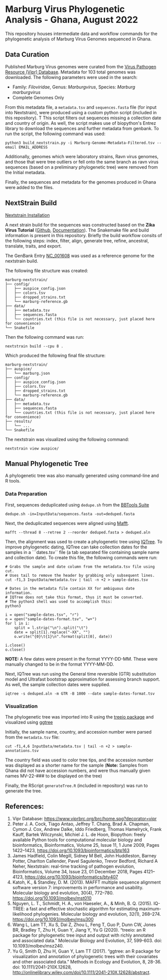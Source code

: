 # Marburg Virus Phylogenetic Analysis - Ghana, August 2022
This repository houses intermediate data and workflow commands for the phylogenetic analysis of Marburg Virus Genomes sequenced in Ghana.

## Data Curation
Published Marburg Virus genomes were curated from the [Virus Pathogen Resource (Vipr) Database](https://www.viprbrc.org/brc/home.spg?decorator=vipr). Metadata for 103 total genomes was downloaded. The following parameters were used in the search:
  - Family: *Filoviridae*, Genus: *Marburgvirus*, Species: *Marburg marburgvirus*
  - Complete Genomes Only
  
From this metadata file, a ```metadata.tsv``` and ```sequences.fasta``` file (for input into Nextstrain), were produced using a custom python script (included in this repository). T This script filters out sequences missing a collection date and country of origin. As well, the script makes use of biopython's Entrez library to download the sequences and further metadata from genbank. To run the script, the following command was used:
```
python3 build_nextstrain.py -i Marburg-Genome-Metadata-Filtered.tsv --email EMAIL_ADDRESS
```

Additionally, genomes which were laboratory strains, Ravn virus genomes, and those that were tree outliers or fell onto the same branch as ravn virus sequences (based on a preliminary phylogenetic tree) were removed from the Initial metadata.

Finally, the sequences and metadata for the genomes produced in Ghana were added to the files.

## NextStrain Build
[Nextstrain Installation](https://docs.nextstrain.org/en/latest/install.html)

A next strain build for the sequences was constructed based on the **Zika Virus Tutorial** ([Github](https://github.com/nextstrain/zika-tutorial), [Documentation](https://docs.nextstrain.org/en/latest/tutorials/creating-a-workflow.html)). The Snakemake file and build information is present in this repository. Briefly the build workflow consits of the following steps: index, filter, align, generate tree, refine, ancestral, translate, traits, and export.

The GenBank Entry [NC_001608](https://www.ncbi.nlm.nih.gov/nuccore/NC_001608) was used as a reference genome for the nextstrain build.

The following file structure was created:
```
marburg-nextstrain/
├── config/
│   ├── auspice_config.json
│   ├── colors.tsv
│   ├── dropped_strains.txt
│   └── marburg-reference.gb
├── data/
│   ├── metadata.tsv
│   ├── sequences.fasta
│   └── countries.txt (this file is not necessary, just placed here for convenience)
└── Snakefile
```

Then the following command was run:
```
nextstrain build --cpu 8 .
```

Which produced the following final file structure:
```
marburg-nextstrain/
├── auspice/
│   └── marburg.json
├── config/
│   ├── auspice_config.json
│   ├── colors.tsv
│   ├── dropped_strains.txt
│   └── marburg-reference.gb
├── data/
│   ├── metadata.tsv
│   ├── sequences.fasta
│   └── countries.txt (this file is not necessary, just placed here for convenience)
├── results/
│   └── ...
└── Snakefile
```

The nextstrain was visualized using the following command:
```
nextstrain view auspice/
```

## Manual Phylogenetic Tree
A phylogenetic tree was also manually generated using command-line and R tools.
### Data Preparation
First, sequences deduplicated using ```dedupe.sh``` from the [BBTools Suite](https://jgi.doe.gov/data-and-tools/software-tools/bbtools/bb-tools-user-guide/)
```
dedupe.sh -in=InputData/sequences.fasta -out=deduped.fasta
```

Next, the deduplicated sequences were aligned using [Mafft](https://mafft.cbrc.jp/alignment/software/).
```
mafft --thread 8 --retree 2 --reorder deduped.fasta > deduped.aln
```

Then, the alignment was used to create a phylogenetic tree using [IQTree](http://www.iqtree.org/). To improve phylogenetic dating, IQTree can take collection dates for the samples in a ```dates.tsv`` file (a tab separated file containing sample name and collection date). To create this file, the following commands were run:
```
# Grabs the sample and date column from the metadata.tsv file using cut. 
# Uses tail to remove the header by grabbing only subsequent lines.
cut -f1,3 InputData/metadata.tsv | tail -n +2 > sample-dates.tsv

# Dates in the metadata file contain XX for ambiguous date information.
# IQTree does not take this format, thus it must be converted.
# The python3 shell was used to accomplish this:
python3

i = open("sample-dates.tsv", "r")
o = open("sample-dates-format.tsv", "w+")
for l in i:
    split = l.strip("\n").split("\t")
    date = split[1].replace("-XX", "")
    o.write("{0}\t{1}\n".format(split[0], date))

i.close()
o.close()
```
**NOTE:** A few dates were present in the format YYYY-DD-MM. These were manually changed to be in the format YYYY-MM-DD.

Next, IQTree was run using the General time reversible (GTR) substitution model and Ultrafast bootstrap approximation for assessing branch support. As well, the sample collection dates were supplied.
```
iqtree -s deduped.aln -m GTR -B 1000 --date sample-dates-format.tsv
```
### Visualization
The phylogenetic tree was imported into R using the [treeio package](10.18129/B9.bioc.treeio) and visualized using [ggtree](10.18129/B9.bioc.ggtree)

Initially, the sample name, country, and accession number were parsed from the ```metadata.tsv``` file:
```
cut -f1,4,6 InputData/metadata.tsv | tail -n +2 > sample-annotations.tsv
```

The country field was used to color tree tips, and the accession number was displayed as a shorter name for the sample (**Note:** Samples from Ghana did not have accession numbers, and were thus manually given names MV-22-### to be displayed on the tree)

Finally, the RScript ```generateTree.R``` (included in repository) was run to generate the tree.

## References:
1. Vipr Database: https://www.viprbrc.org/brc/home.spg?decorator=vipr
2. Peter J. A. Cock, Tiago Antao, Jeffrey T. Chang, Brad A. Chapman, Cymon J. Cox, Andrew Dalke, Iddo Friedberg, Thomas Hamelryck, Frank Kauff, Bartek Wilczynski, Michiel J. L. de Hoon, Biopython: freely available Python tools for computational molecular biology and bioinformatics, Bioinformatics, Volume 25, Issue 11, 1 June 2009, Pages 1422–1423, https://doi.org/10.1093/bioinformatics/btp163
3. James Hadfield, Colin Megill, Sidney M Bell, John Huddleston, Barney Potter, Charlton Callender, Pavel Sagulenko, Trevor Bedford, Richard A Neher, Nextstrain: real-time tracking of pathogen evolution, Bioinformatics, Volume 34, Issue 23, 01 December 2018, Pages 4121–4123, https://doi.org/10.1093/bioinformatics/bty407
4. Katoh, K., & Standley, D. M. (2013). MAFFT multiple sequence alignment software version 7: improvements in performance and usability. Molecular biology and evolution, 30(4), 772–780. https://doi.org/10.1093/molbev/mst010
5. Nguyen, L. T., Schmidt, H. A., von Haeseler, A., & Minh, B. Q. (2015). IQ-TREE: a fast and effective stochastic algorithm for estimating maximum-likelihood phylogenies. Molecular biology and evolution, 32(1), 268–274. https://doi.org/10.1093/molbev/msu300
6. Wang L, Lam TT, Xu S, Dai Z, Zhou L, Feng T, Guo P, Dunn CW, Jones BR, Bradley T, Zhu H, Guan Y, Jiang Y, Yu G (2020). “treeio: an R package for phylogenetic tree input and output with richly annotated and associated data.” Molecular Biology and Evolution, 37, 599-603. doi: 10.1093/molbev/msz240. 
7. Yu G, Smith D, Zhu H, Guan Y, Lam TT (2017). “ggtree: an R package for visualization and annotation of phylogenetic trees with their covariates and other associated data.” Methods in Ecology and Evolution, 8, 28-36. doi: 10.1111/2041-210X.12628, http://onlinelibrary.wiley.com/doi/10.1111/2041-210X.12628/abstract. 


